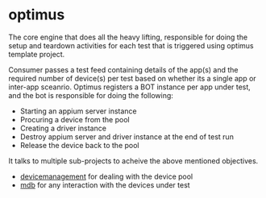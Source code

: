 # optimus
The core engine that does all the heavy lifting, responsible for doing the setup and teardown activities for each test that is triggered using optimus template project.

Consumer passes a test feed containing details of the app(s) and the required number of device(s) per test based on whether its a single app or inter-app sceanrio. Optimus registers a BOT instance per app under test, and the bot is responsible for doing the following:
* Starting an appium server instance 
* Procuring a device from the pool
* Creating a driver instance
* Destroy appium server and driver instance at the end of test run
* Release the device back to the pool

It talks to multiple sub-projects to acheive the above mentioned objectives.
* [devicemanagement](https://github.com/testvagrant/devicemanagement) for dealing with the device pool
* [mdb](https://github.com/testvagrant/mdb) for any interaction with the devices under test

